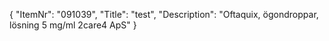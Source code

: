 {
  "ItemNr": "091039",
  "Title": "test",
  "Description": "Oftaquix, ögondroppar, lösning 5 mg/ml 2care4 ApS"
}